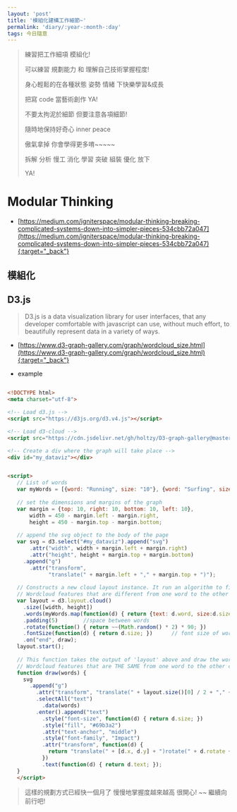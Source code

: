 ```yaml
---
layout: 'post'
title: '模組化建構工作細節~'
permalink: 'diary/:year-:month-:day'
tags: 今日隨意
---
```


> 練習把工作細項 模組化!
>
> 可以練習 規劃能力 和 理解自己技術掌握程度!
>
> 身心輕鬆的在各種狀態 姿勢 情緒 下快樂學習&成長
>
> 把寫 code 當藝術創作 YA!
>
> 不要太拘泥於細節 但要注意各項細節!
> 
> 隨時地保持好奇心 inner peace 
>
> 傲氣拿掉 你會學得更多唷~~~~~
>
> 拆解 分析 慢工 消化 學習 突破 組裝 優化 放下
> 
> YA!

# Modular Thinking 

- [https://medium.com/igniterspace/modular-thinking-breaking-complicated-systems-down-into-simpler-pieces-534cbb72a047](https://medium.com/igniterspace/modular-thinking-breaking-complicated-systems-down-into-simpler-pieces-534cbb72a047){:target="_back"}


## 模組化

<!-- Load d3.js -->
<script src="https://d3js.org/d3.v4.js"></script>

<!-- Load d3-cloud -->
<script src="https://cdn.jsdelivr.net/gh/holtzy/D3-graph-gallery@master/LIB/d3.layout.cloud.js"></script>
<div style="background-color:yellow">
<div id="my_dataviz"></div>
</div>


<script>
// List of words
var myWords = [{word: "人一定要靠自己", size: "20"}, {word: "逆風高飛", size: "30"}, {word: "難就是懶。懶就是難", size: "35"}, {word: "inner peace :)", size: "40"}, {word: "fake it until you become it", size: "30"}, {word: "我的未來不是夢", size: "40"}, {word: "有夢最美。希望相隨", size: "28"} ]

// set the dimensions and margins of the graph
var margin = {top: 10, right: 10, bottom: 10, left: 10},
    width = 450 - margin.left - margin.right,
    height = 450 - margin.top - margin.bottom;

// append the svg object to the body of the page
var svg = d3.select("#my_dataviz").append("svg")
    .attr("width", width + margin.left + margin.right)
    .attr("height", height + margin.top + margin.bottom)
  .append("g")
    .attr("transform",
          "translate(" + margin.left + "," + margin.top + ")");

// Constructs a new cloud layout instance. It run an algorithm to find the position of words that suits your requirements
// Wordcloud features that are different from one word to the other must be here
var layout = d3.layout.cloud()
  .size([width, height])
  .words(myWords.map(function(d) { return {text: d.word, size:d.size}; }))
  .padding(5)        //space between words
  .rotate(function() { return ~~(Math.random() * 2) * 90; })
  .fontSize(function(d) { return d.size; })      // font size of words
  .on("end", draw);
layout.start();

// This function takes the output of 'layout' above and draw the words
// Wordcloud features that are THE SAME from one word to the other can be here
function draw(words) {
  svg
    .append("g")
      .attr("transform", "translate(" + layout.size()[0] / 2 + "," + layout.size()[1] / 2 + ")")
      .selectAll("text")
        .data(words)
      .enter().append("text")
        .style("font-size", function(d) { return d.size; })
        .style("fill", "#69b3a2")
        .attr("text-anchor", "middle")
        .style("font-family", "Impact")
        .attr("transform", function(d) {
          return "translate(" + [d.x, d.y] + ")rotate(" + d.rotate + ")";
        })
        .text(function(d) { return d.text; });
}
</script>


## D3.js

>  D3.js is a data visualization library for user interfaces, that any developer comfortable with javascript can use, without much effort, to beautifully represent data in a variety of ways.


- [https://www.d3-graph-gallery.com/graph/wordcloud_size.html](https://www.d3-graph-gallery.com/graph/wordcloud_size.html){:target="_back"}

- example

~~~html

<!DOCTYPE html>
<meta charset="utf-8">

<!-- Load d3.js -->
<script src="https://d3js.org/d3.v4.js"></script>

<!-- Load d3-cloud -->
<script src="https://cdn.jsdelivr.net/gh/holtzy/D3-graph-gallery@master/LIB/d3.layout.cloud.js"></script>

<!-- Create a div where the graph will take place -->
<div id="my_dataviz"></div>


<script>
   // List of words
   var myWords = [{word: "Running", size: "10"}, {word: "Surfing", size: "20"}, {word: "Climbing", size: "50"}, {word: "Kiting", size: "30"},    {word: "Sailing", size: "20"}, {word: "Snowboarding", size: "60"} ]
   
   // set the dimensions and margins of the graph
   var margin = {top: 10, right: 10, bottom: 10, left: 10},
       width = 450 - margin.left - margin.right,
       height = 450 - margin.top - margin.bottom;
   
   // append the svg object to the body of the page
   var svg = d3.select("#my_dataviz").append("svg")
       .attr("width", width + margin.left + margin.right)
       .attr("height", height + margin.top + margin.bottom)
     .append("g")
       .attr("transform",
             "translate(" + margin.left + "," + margin.top + ")");
   
   // Constructs a new cloud layout instance. It run an algorithm to find the position of words that suits your requirements
   // Wordcloud features that are different from one word to the other must be here
   var layout = d3.layout.cloud()
     .size([width, height])
     .words(myWords.map(function(d) { return {text: d.word, size:d.size}; }))
     .padding(5)        //space between words
     .rotate(function() { return ~~(Math.random() * 2) * 90; })
     .fontSize(function(d) { return d.size; })      // font size of words
     .on("end", draw);
   layout.start();
   
   // This function takes the output of 'layout' above and draw the words
   // Wordcloud features that are THE SAME from one word to the other can be here
   function draw(words) {
     svg
       .append("g")
         .attr("transform", "translate(" + layout.size()[0] / 2 + "," + layout.size()[1] / 2 + ")")
         .selectAll("text")
           .data(words)
         .enter().append("text")
           .style("font-size", function(d) { return d.size; })
           .style("fill", "#69b3a2")
           .attr("text-anchor", "middle")
           .style("font-family", "Impact")
           .attr("transform", function(d) {
             return "translate(" + [d.x, d.y] + ")rotate(" + d.rotate + ")";
           })
           .text(function(d) { return d.text; });
   }
   </script>
~~~

> 這樣的規劃方式已經快一個月了 慢慢地掌握度越來越高 很開心! ~~ 繼續向前行吧!
